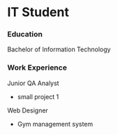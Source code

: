 # IT Student

### Education
Bachelor of Information Technology

### Work Experience
Junior QA Analyst
- small project 1

Web Designer
- Gym management system

